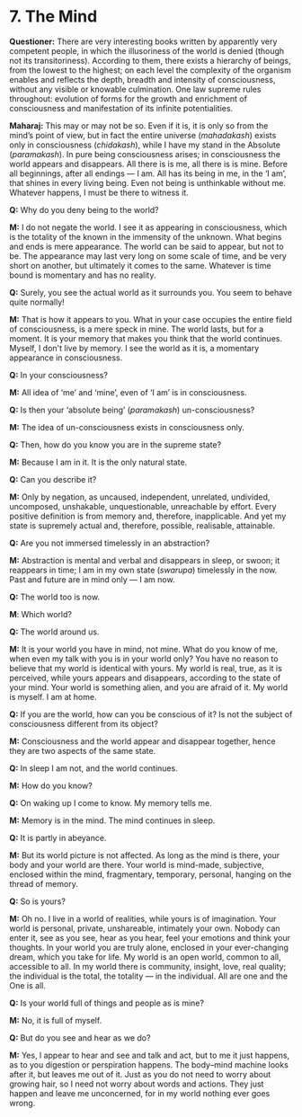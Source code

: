 # 7. The Mind

**Questioner:** There are very interesting books written by apparently very competent people, in which the illusoriness of the world is denied (though not its transitoriness). According to them, there exists a hierarchy of beings, from the lowest to the highest; on each level the complexity of the organism enables and reflects the depth, breadth and intensity of consciousness, without any visible or knowable culmination. One law supreme rules throughout: evolution of forms for the
growth and enrichment of consciousness and manifestation of its infinite potentialities.

**Maharaj:** This may or may not be so. Even if it is, it is only so from the mind’s point of view, but in fact the entire universe (*mahadakash*) exists only in consciousness (*chidakash*), while I have my stand in the Absolute (*paramakash*). In pure being consciousness arises; in consciousness the world appears and disappears. All there is is me, all there is is mine. Before all beginnings, after all endings — I am. All has its being in me, in the ‘I am’, that shines in every living being. Even not being is unthinkable without me. Whatever happens, I must be there to witness it. 

**Q:** Why do you deny being to the world?

**M:** I do not negate the world. I see it as appearing in consciousness, which is the totality of the known in the immensity of the unknown. What begins and ends is mere appearance. The world can be said to appear, but not to be. The appearance may last very long on some scale of time, and be very short on another, but ultimately it comes to the same. Whatever is time bound is momentary and has no reality.

**Q:** Surely, you see the actual world as it surrounds you. You seem to behave quite normally! 

**M:** That is how it appears to you. What in your case occupies the entire field of consciousness, is a mere speck in mine. The world lasts, but for a moment. It is your memory that makes you think that the world continues. Myself, I don't live by memory. I see the world as it is, a momentary appearance in consciousness.

**Q:** In your consciousness?

**M:** All idea of ‘me’ and ‘mine’, even of ‘I am’ is in consciousness.

**Q:** Is then your ‘absolute being’ (*paramakash*) un-consciousness?

**M:** The idea of un-consciousness exists in consciousness only.

**Q:** Then, how do you know you are in the supreme state?

**M:** Because I am in it. It is the only natural state.

**Q:** Can you describe it?

**M:** Only by negation, as uncaused, independent, unrelated, undivided, uncomposed, unshakable, unquestionable, unreachable by effort. Every positive definition is from memory and, therefore, inapplicable. And yet my state is supremely actual and, therefore, possible, realisable, attainable.

**Q:** Are you not immersed timelessly in an abstraction?

**M:** Abstraction is mental and verbal and disappears in sleep, or swoon; it reappears in time; I am in my own state (*swarupa*) timelessly in the now. Past and future are in mind only — I am now.

**Q:** The world too is now.

**M**: Which world?

**Q:** The world around us.

**M:** It is your world you have in mind, not mine. What do you know of me, when even my talk with you is in your world only? You have no reason to believe that my world is identical with yours. My world is real, true, as it is perceived, while yours appears and disappears, according to the state of your mind. Your world is something alien, and you are afraid of it. My world is myself. I am at home.

**Q:** If you are the world, how can you be conscious of it? Is not the subject of consciousness different from its object?

**M:** Consciousness and the world appear and disappear together, hence they are two aspects of the same state.

**Q:** In sleep I am not, and the world continues.

**M:** How do you know?

**Q:** On waking up I come to know. My memory tells me.

**M:** Memory is in the mind. The mind continues in sleep.

**Q:** It is partly in abeyance.

**M:** But its world picture is not affected. As long as the mind is there, your body and your world are there. Your world is mind-made, subjective, enclosed within the mind, fragmentary, temporary, personal, hanging on the thread of memory.

**Q:** So is yours?

**M:** Oh no. I live in a world of realities, while yours is of imagination. Your world is personal, private, unshareable, intimately your own. Nobody can enter it, see as you see, hear as you hear, feel your emotions and think your thoughts. In your world you are truly alone, enclosed in your ever-changing dream, which you take for life. My world is an open world, common to all, accessible to all. In my world there is community, insight, love, real quality; the individual is the total, the totality — in the individual. All are one and the One is all.

**Q:** Is your world full of things and people as is mine?

**M:** No, it is full of myself.

**Q:** But do you see and hear as we do?

**M:** Yes, l appear to hear and see and talk and act, but to me it just happens, as to you digestion or perspiration happens. The body–mind machine looks after it, but leaves me out of it. Just as you do not need to worry about growing hair, so I need not worry about words and actions. They just happen and leave me unconcerned, for in my world nothing ever goes wrong.